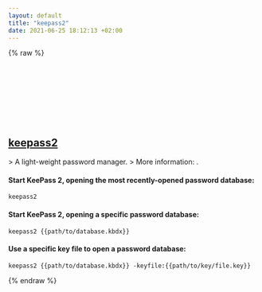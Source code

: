 ```yaml
---
layout: default
title: "keepass2"
date: 2021-06-25 18:12:13 +02:00
---
```

{% raw %}
<h2 id="keepass2">
  <a href="/en/common/keepass2.html">keepass2</a> <a href="#keepass2"><svg class="icon">
    <use href="/assets/images/unicode_sprite.svg#link" />
  </svg></a>
</h2>
> A light-weight password manager.
> More information: <https://keepass.info>.

#### Start KeePass 2, opening the most recently-opened password database:
```shell
keepass2
```
#### Start KeePass 2, opening a specific password database:
```shell
keepass2 {{path/to/database.kbdx}}
```
#### Use a specific key file to open a password database:
```shell
keepass2 {{path/to/database.kbdx}} -keyfile:{{path/to/key/file.key}}
```
{% endraw %}